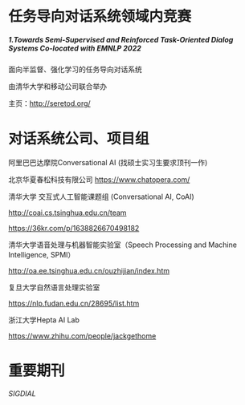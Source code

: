 # 任务导向对话系统领域内竞赛

##### 1.Towards Semi-Supervised and Reinforced Task-Oriented Dialog Systems Co-located with EMNLP 2022

面向半监督、强化学习的任务导向对话系统

由清华大学和移动公司联合举办

主页：http://seretod.org/

# 对话系统公司、项目组

 阿里巴巴达摩院Conversational AI  (找硕士实习生要求顶刊一作)

 北京华夏春松科技有限公司 https://www.chatopera.com/

清华大学 交互式人工智能课题组 (Conversational AI, CoAI) 

http://coai.cs.tsinghua.edu.cn/team

https://36kr.com/p/1638826670498182

 清华大学语音处理与机器智能实验室（Speech Processing and Machine Intelligence, SPMI）

http://oa.ee.tsinghua.edu.cn/ouzhijian/index.htm

复旦大学自然语言处理实验室

https://nlp.fudan.edu.cn/28695/list.htm

浙江大学Hepta AI Lab 

https://www.zhihu.com/people/jackgethome

# 重要期刊

 *SIGDIAL* 